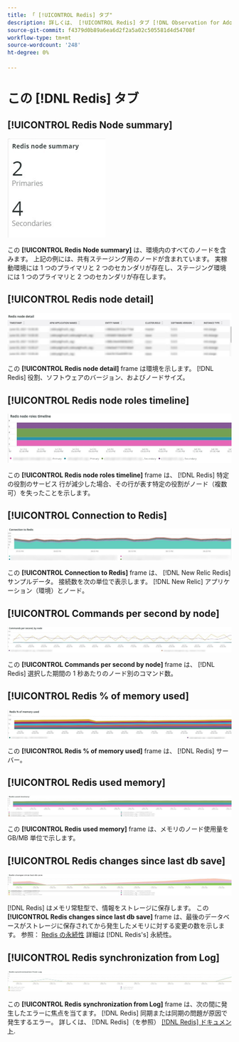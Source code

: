 ```yaml
---
title: 「 [!UICONTROL Redis] タブ"
description: 詳しくは、 [!UICONTROL Redis] タブ [!DNL Observation for Adobe Commerce].
source-git-commit: f4379d0b89a6ea6d2f2a5a02c505581d4d54708f
workflow-type: tm+mt
source-wordcount: '248'
ht-degree: 0%

---
```


# この [!DNL Redis] タブ

## [!UICONTROL Redis Node summary]

![Redis ノードの概要](../../assets/tools/observation-for-adobe-commerce/redis-tab-1.jpg)

この **[!UICONTROL Redis Node summary]** は、環境内のすべてのノードを含みます。 上記の例には、共有ステージング用のノードが含まれています。 実稼動環境には 1 つのプライマリと 2 つのセカンダリが存在し、ステージング環境には 1 つのプライマリと 2 つのセカンダリが存在します。

## [!UICONTROL Redis node detail]

![Redis ノードの詳細](../../assets/tools/observation-for-adobe-commerce/redis-tab-2.jpg)

この **[!UICONTROL Redis node detail]** frame は環境を示します。 [!DNL Redis] 役割、ソフトウェアのバージョン、およびノードサイズ。

## [!UICONTROL Redis node roles timeline]

![Redis ノードの役割のタイムライン](../../assets/tools/observation-for-adobe-commerce/redis-tab-3.jpg)

この **[!UICONTROL Redis node roles timeline]** frame は、 [!DNL Redis] 特定の役割のサービス 行が減少した場合、その行が表す特定の役割がノード（複数可）を失ったことを示します。

## [!UICONTROL Connection to Redis]

![Redis への接続](../../assets/tools/observation-for-adobe-commerce/redis-tab-4.jpg)

この **[!UICONTROL Connection to Redis]** frame は、 [!DNL New Relic Redis] サンプルデータ。 接続数を次の単位で表示します。 [!DNL New Relic] アプリケーション（環境）とノード。

## [!UICONTROL Commands per second by node]

![1 秒あたりのコマンド数（ノード別）](../../assets/tools/observation-for-adobe-commerce/redis-tab-5.jpg)

この **[!UICONTROL Commands per second by node]** frame は、 [!DNL Redis] 選択した期間の 1 秒あたりのノード別のコマンド数。

## [!UICONTROL Redis % of memory used]

![使用メモリの Redis %](../../assets/tools/observation-for-adobe-commerce/redis-tab-6.jpg)

この **[!UICONTROL Redis % of memory used]** frame は、 [!DNL Redis] サーバー。

## [!UICONTROL Redis used memory]

![Redis が使用したメモリ](../../assets/tools/observation-for-adobe-commerce/redis-tab-7.jpg)

この **[!UICONTROL Redis used memory]** frame は、メモリのノード使用量を GB/MB 単位で示します。

## [!UICONTROL Redis changes since last db save]

![前回の db 保存以降の変更を修正](../../assets/tools/observation-for-adobe-commerce/redis-tab-8.jpg)

[!DNL Redis] はメモリ常駐型で、情報をストレージに保存します。 この **[!UICONTROL Redis changes since last db save]** frame は、最後のデータベースがストレージに保存されてから発生したメモリに対する変更の数を示します。 参照： [Redis の永続性](https://redis.io/docs/manual/persistence/) 詳細は [!DNL Redis's] 永続性。

## [!UICONTROL Redis synchronization from Log]

![ログからの Redis 同期](../../assets/tools/observation-for-adobe-commerce/redis-tab-9.jpg)

この **[!UICONTROL Redis synchronization from Log]** frame は、次の間に発生したエラーに焦点を当てます。 [!DNL Redis] 同期または同期の問題が原因で発生するエラー。 詳しくは、 [!DNL Redis]（を参照） [[!DNL Redis] ドキュメント](https://redis.io/docs/).
